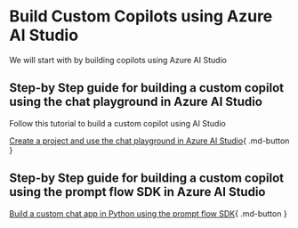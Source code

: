 # Build Custom Copilots using Azure AI Studio

We will start with by building copilots using Azure AI Studio

## Step-by Step guide for building a custom copilot using the chat playground in Azure AI Studio

Follow this tutorial to build a custom copilot using AI Studio

[Create a project and use the chat playground in Azure AI Studio](https://learn.microsoft.com/en-us/azure/ai-studio/quickstarts/get-started-playground){ .md-button }


## Step-by Step guide for building a custom copilot using the prompt flow SDK in Azure AI Studio

[Build a custom chat app in Python using the prompt flow SDK](https://learn.microsoft.com/en-us/azure/ai-studio/quickstarts/get-started-code){ .md-button }
